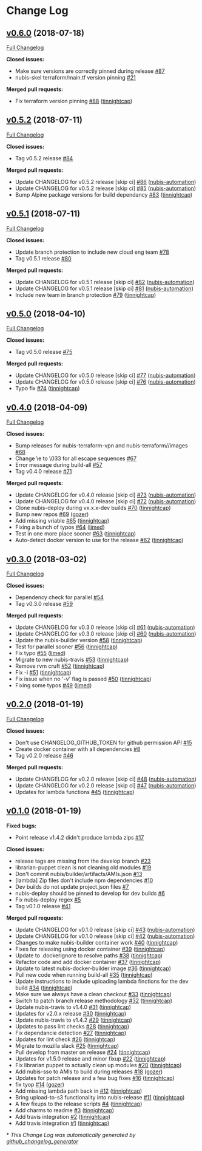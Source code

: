 # Change Log

## [v0.6.0](https://github.com/nubisproject/nubis-release/tree/v0.6.0) (2018-07-18)
[Full Changelog](https://github.com/nubisproject/nubis-release/compare/v0.5.2...v0.6.0)

**Closed issues:**

- Make sure versions are correctly pinned during release [\#87](https://github.com/nubisproject/nubis-release/issues/87)
- nubis-skel terraform/main.tf version pinning [\#21](https://github.com/nubisproject/nubis-release/issues/21)

**Merged pull requests:**

- Fix terraform version pinning [\#88](https://github.com/nubisproject/nubis-release/pull/88) ([tinnightcap](https://github.com/tinnightcap))

## [v0.5.2](https://github.com/nubisproject/nubis-release/tree/v0.5.2) (2018-07-11)
[Full Changelog](https://github.com/nubisproject/nubis-release/compare/v0.5.1...v0.5.2)

**Closed issues:**

- Tag v0.5.2 release [\#84](https://github.com/nubisproject/nubis-release/issues/84)

**Merged pull requests:**

- Update CHANGELOG for v0.5.2 release \[skip ci\] [\#86](https://github.com/nubisproject/nubis-release/pull/86) ([nubis-automation](https://github.com/nubis-automation))
- Update CHANGELOG for v0.5.2 release \[skip ci\] [\#85](https://github.com/nubisproject/nubis-release/pull/85) ([nubis-automation](https://github.com/nubis-automation))
- Bump Alpine package versions for build dependancy [\#83](https://github.com/nubisproject/nubis-release/pull/83) ([tinnightcap](https://github.com/tinnightcap))

## [v0.5.1](https://github.com/nubisproject/nubis-release/tree/v0.5.1) (2018-07-11)
[Full Changelog](https://github.com/nubisproject/nubis-release/compare/v0.5.0...v0.5.1)

**Closed issues:**

- Update branch protection to include new cloud eng team [\#78](https://github.com/nubisproject/nubis-release/issues/78)
- Tag v0.5.1 release [\#80](https://github.com/nubisproject/nubis-release/issues/80)

**Merged pull requests:**

- Update CHANGELOG for v0.5.1 release \[skip ci\] [\#82](https://github.com/nubisproject/nubis-release/pull/82) ([nubis-automation](https://github.com/nubis-automation))
- Update CHANGELOG for v0.5.1 release \[skip ci\] [\#81](https://github.com/nubisproject/nubis-release/pull/81) ([nubis-automation](https://github.com/nubis-automation))
- Include new team in branch protection [\#79](https://github.com/nubisproject/nubis-release/pull/79) ([tinnightcap](https://github.com/tinnightcap))

## [v0.5.0](https://github.com/nubisproject/nubis-release/tree/v0.5.0) (2018-04-10)
[Full Changelog](https://github.com/nubisproject/nubis-release/compare/v0.4.0...v0.5.0)

**Closed issues:**

- Tag v0.5.0 release [\#75](https://github.com/nubisproject/nubis-release/issues/75)

**Merged pull requests:**

- Update CHANGELOG for v0.5.0 release \[skip ci\] [\#77](https://github.com/nubisproject/nubis-release/pull/77) ([nubis-automation](https://github.com/nubis-automation))
- Update CHANGELOG for v0.5.0 release \[skip ci\] [\#76](https://github.com/nubisproject/nubis-release/pull/76) ([nubis-automation](https://github.com/nubis-automation))
- Typo fix [\#74](https://github.com/nubisproject/nubis-release/pull/74) ([tinnightcap](https://github.com/tinnightcap))

## [v0.4.0](https://github.com/nubisproject/nubis-release/tree/v0.4.0) (2018-04-09)
[Full Changelog](https://github.com/nubisproject/nubis-release/compare/v0.3.0...v0.4.0)

**Closed issues:**

- Bump releases for nubis-terraform-vpn and nubis-terraform//images [\#68](https://github.com/nubisproject/nubis-release/issues/68)
- Change \e to \033 for all escape sequences [\#67](https://github.com/nubisproject/nubis-release/issues/67)
- Error message during build-all [\#57](https://github.com/nubisproject/nubis-release/issues/57)
- Tag v0.4.0 release [\#71](https://github.com/nubisproject/nubis-release/issues/71)

**Merged pull requests:**

- Update CHANGELOG for v0.4.0 release \[skip ci\] [\#73](https://github.com/nubisproject/nubis-release/pull/73) ([nubis-automation](https://github.com/nubis-automation))
- Update CHANGELOG for v0.4.0 release \[skip ci\] [\#72](https://github.com/nubisproject/nubis-release/pull/72) ([nubis-automation](https://github.com/nubis-automation))
- Clone nubis-deploy during vx.x.x-dev builds [\#70](https://github.com/nubisproject/nubis-release/pull/70) ([tinnightcap](https://github.com/tinnightcap))
- Bump new repos [\#69](https://github.com/nubisproject/nubis-release/pull/69) ([gozer](https://github.com/gozer))
- Add missing vriable [\#65](https://github.com/nubisproject/nubis-release/pull/65) ([tinnightcap](https://github.com/tinnightcap))
- Fixing a bunch of typos [\#64](https://github.com/nubisproject/nubis-release/pull/64) ([limed](https://github.com/limed))
- Test in one more place sooner [\#63](https://github.com/nubisproject/nubis-release/pull/63) ([tinnightcap](https://github.com/tinnightcap))
- Auto-detect docker version to use for the release [\#62](https://github.com/nubisproject/nubis-release/pull/62) ([tinnightcap](https://github.com/tinnightcap))

## [v0.3.0](https://github.com/nubisproject/nubis-release/tree/v0.3.0) (2018-03-02)
[Full Changelog](https://github.com/nubisproject/nubis-release/compare/v0.2.0...v0.3.0)

**Closed issues:**

- Dependency check for parallel [\#54](https://github.com/nubisproject/nubis-release/issues/54)
- Tag v0.3.0 release [\#59](https://github.com/nubisproject/nubis-release/issues/59)

**Merged pull requests:**

- Update CHANGELOG for v0.3.0 release \[skip ci\] [\#61](https://github.com/nubisproject/nubis-release/pull/61) ([nubis-automation](https://github.com/nubis-automation))
- Update CHANGELOG for v0.3.0 release \[skip ci\] [\#60](https://github.com/nubisproject/nubis-release/pull/60) ([nubis-automation](https://github.com/nubis-automation))
- Update the nubis-builder version [\#58](https://github.com/nubisproject/nubis-release/pull/58) ([tinnightcap](https://github.com/tinnightcap))
- Test for parallel sooner [\#56](https://github.com/nubisproject/nubis-release/pull/56) ([tinnightcap](https://github.com/tinnightcap))
- Fix typo [\#55](https://github.com/nubisproject/nubis-release/pull/55) ([limed](https://github.com/limed))
- Migrate to new nubis-travis [\#53](https://github.com/nubisproject/nubis-release/pull/53) ([tinnightcap](https://github.com/tinnightcap))
- Remove rvm cruft [\#52](https://github.com/nubisproject/nubis-release/pull/52) ([tinnightcap](https://github.com/tinnightcap))
- Fix -i [\#51](https://github.com/nubisproject/nubis-release/pull/51) ([tinnightcap](https://github.com/tinnightcap))
- Fix issue when no '-v' flag is passed [\#50](https://github.com/nubisproject/nubis-release/pull/50) ([tinnightcap](https://github.com/tinnightcap))
- Fixing some typos [\#49](https://github.com/nubisproject/nubis-release/pull/49) ([limed](https://github.com/limed))

## [v0.2.0](https://github.com/nubisproject/nubis-release/tree/v0.2.0) (2018-01-19)
[Full Changelog](https://github.com/nubisproject/nubis-release/compare/v0.1.0...v0.2.0)

**Closed issues:**

- Don't use CHANGELOG\_GITHUB\_TOKEN for github permission API [\#15](https://github.com/nubisproject/nubis-release/issues/15)
- Create docker container with all dependencies [\#8](https://github.com/nubisproject/nubis-release/issues/8)
- Tag v0.2.0 release [\#46](https://github.com/nubisproject/nubis-release/issues/46)

**Merged pull requests:**

- Update CHANGELOG for v0.2.0 release \[skip ci\] [\#48](https://github.com/nubisproject/nubis-release/pull/48) ([nubis-automation](https://github.com/nubis-automation))
- Update CHANGELOG for v0.2.0 release \[skip ci\] [\#47](https://github.com/nubisproject/nubis-release/pull/47) ([nubis-automation](https://github.com/nubis-automation))
- Updates for lambda functions [\#45](https://github.com/nubisproject/nubis-release/pull/45) ([tinnightcap](https://github.com/tinnightcap))

## [v0.1.0](https://github.com/nubisproject/nubis-release/tree/v0.1.0) (2018-01-19)
**Fixed bugs:**

- Point release v1.4.2 didn't produce lambda zips [\#17](https://github.com/nubisproject/nubis-release/issues/17)

**Closed issues:**

- release tags are missing from the develop branch [\#23](https://github.com/nubisproject/nubis-release/issues/23)
- librarian-puppet clean is not cleaning old modules [\#19](https://github.com/nubisproject/nubis-release/issues/19)
- Don't commit nubis/builder/artifacts/AMIs.json [\#13](https://github.com/nubisproject/nubis-release/issues/13)
- \[lambda\] Zip files don't include npm dependencies [\#10](https://github.com/nubisproject/nubis-release/issues/10)
- Dev builds do not update project.json files [\#7](https://github.com/nubisproject/nubis-release/issues/7)
- nubis-deploy should be pinned to develop for dev builds [\#6](https://github.com/nubisproject/nubis-release/issues/6)
- Fix nubis-deploy regex [\#5](https://github.com/nubisproject/nubis-release/issues/5)
- Tag v0.1.0 release [\#41](https://github.com/nubisproject/nubis-release/issues/41)

**Merged pull requests:**

- Update CHANGELOG for v0.1.0 release \[skip ci\] [\#43](https://github.com/nubisproject/nubis-release/pull/43) ([nubis-automation](https://github.com/nubis-automation))
- Update CHANGELOG for v0.1.0 release \[skip ci\] [\#42](https://github.com/nubisproject/nubis-release/pull/42) ([nubis-automation](https://github.com/nubis-automation))
- Changes to make nubis-builder container work [\#40](https://github.com/nubisproject/nubis-release/pull/40) ([tinnightcap](https://github.com/tinnightcap))
- Fixes for releasing using docker container [\#39](https://github.com/nubisproject/nubis-release/pull/39) ([tinnightcap](https://github.com/tinnightcap))
- Update to .dockerignore to resolve paths [\#38](https://github.com/nubisproject/nubis-release/pull/38) ([tinnightcap](https://github.com/tinnightcap))
- Refactor code and add docker container [\#37](https://github.com/nubisproject/nubis-release/pull/37) ([tinnightcap](https://github.com/tinnightcap))
- Update to latest nubis-docker-builder image [\#36](https://github.com/nubisproject/nubis-release/pull/36) ([tinnightcap](https://github.com/tinnightcap))
- Pull new code when running build-all [\#35](https://github.com/nubisproject/nubis-release/pull/35) ([tinnightcap](https://github.com/tinnightcap))
- Update instructions to include uploading lambda finctions for the dev build [\#34](https://github.com/nubisproject/nubis-release/pull/34) ([tinnightcap](https://github.com/tinnightcap))
- Make sure we always have a clean checkout [\#33](https://github.com/nubisproject/nubis-release/pull/33) ([tinnightcap](https://github.com/tinnightcap))
- Switch to patch branch release methodology [\#32](https://github.com/nubisproject/nubis-release/pull/32) ([tinnightcap](https://github.com/tinnightcap))
- Update nubis-travis to v1.4.0 [\#31](https://github.com/nubisproject/nubis-release/pull/31) ([tinnightcap](https://github.com/tinnightcap))
- Updates for v2.0.x release [\#30](https://github.com/nubisproject/nubis-release/pull/30) ([tinnightcap](https://github.com/tinnightcap))
- Update nubis-travis to v1.4.2 [\#29](https://github.com/nubisproject/nubis-release/pull/29) ([tinnightcap](https://github.com/tinnightcap))
- Updates to pass lint checks [\#28](https://github.com/nubisproject/nubis-release/pull/28) ([tinnightcap](https://github.com/tinnightcap))
- Fix dependancie detection [\#27](https://github.com/nubisproject/nubis-release/pull/27) ([tinnightcap](https://github.com/tinnightcap))
- Updates for lint check [\#26](https://github.com/nubisproject/nubis-release/pull/26) ([tinnightcap](https://github.com/tinnightcap))
- Migrate to mozilla slack [\#25](https://github.com/nubisproject/nubis-release/pull/25) ([tinnightcap](https://github.com/tinnightcap))
- Pull develop from master on release [\#24](https://github.com/nubisproject/nubis-release/pull/24) ([tinnightcap](https://github.com/tinnightcap))
- Updates for v1.5.0 release and minor fixup [\#22](https://github.com/nubisproject/nubis-release/pull/22) ([tinnightcap](https://github.com/tinnightcap))
- Fix librarian puppet to actually clean up modules [\#20](https://github.com/nubisproject/nubis-release/pull/20) ([tinnightcap](https://github.com/tinnightcap))
- Add nubis-sso to AMIs to build during releases [\#18](https://github.com/nubisproject/nubis-release/pull/18) ([gozer](https://github.com/gozer))
- Updates for patch release and a few bug fixes [\#16](https://github.com/nubisproject/nubis-release/pull/16) ([tinnightcap](https://github.com/tinnightcap))
- fix tyop [\#14](https://github.com/nubisproject/nubis-release/pull/14) ([gozer](https://github.com/gozer))
- Add missing lambda path back in [\#12](https://github.com/nubisproject/nubis-release/pull/12) ([tinnightcap](https://github.com/tinnightcap))
- Bring upload-to-s3 functionality into nubis-release [\#11](https://github.com/nubisproject/nubis-release/pull/11) ([tinnightcap](https://github.com/tinnightcap))
- A few fixups to the release scripts [\#4](https://github.com/nubisproject/nubis-release/pull/4) ([tinnightcap](https://github.com/tinnightcap))
- Add charms to readme [\#3](https://github.com/nubisproject/nubis-release/pull/3) ([tinnightcap](https://github.com/tinnightcap))
- Add travis integration [\#2](https://github.com/nubisproject/nubis-release/pull/2) ([tinnightcap](https://github.com/tinnightcap))
- Add travis integration [\#1](https://github.com/nubisproject/nubis-release/pull/1) ([tinnightcap](https://github.com/tinnightcap))



\* *This Change Log was automatically generated by [github_changelog_generator](https://github.com/skywinder/Github-Changelog-Generator)*
